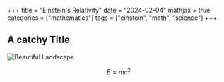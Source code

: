 +++
title = "Einstein's Relativity"
date = "2024-02-04"
mathjax = true
categories = ["mathematics"]
tags = ["einstein", "math", "science"]
+++

## A catchy Title

![Beautiful Landscape](https://hips.hearstapps.com/hmg-prod/images/the-professor-albert-einstein-giving-an-anti-hydrogen-bomb-news-photo-1681319278.jpg?crop=0.941xw:0.928xh;0.0536xw,0.0718xh&resize=980:* "500px")

$$E = mc^2$$